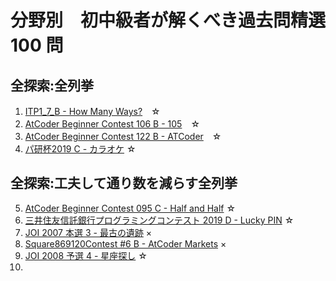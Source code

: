 # 分野別　初中級者が解くべき過去問精選 100 問

## 全探索:全列挙
1. [ITP1_7_B - How Many Ways?](http://judge.u-aizu.ac.jp/onlinejudge/description.jsp?id=ITP1_7_B&lang=ja)　☆
2. [AtCoder Beginner Contest 106 B - 105](https://atcoder.jp/contests/abc106/tasks/abc106_b)　☆
3. [AtCoder Beginner Contest 122 B - ATCoder](https://atcoder.jp/contests/abc122/tasks/abc122_b)　☆
4. [パ研杯2019 C - カラオケ](https://atcoder.jp/contests/pakencamp-2019-day3/tasks/pakencamp_2019_day3_c) ☆

## 全探索:工夫して通り数を減らす全列挙
5. [AtCoder Beginner Contest 095 C - Half and Half](https://atcoder.jp/contests/abc095/tasks/arc096_a) ☆
6. [三井住友信託銀行プログラミングコンテスト 2019 D - Lucky PIN](https://atcoder.jp/contests/sumitrust2019/tasks/sumitb2019_d) ☆
7. [JOI 2007 本選 3 - 最古の遺跡]([https://](https://atcoder.jp/contests/joi2007ho/tasks/joi2007ho_c)) ×
8. [Square869120Contest #6 B - AtCoder Markets](https://atcoder.jp/contests/s8pc-6/tasks/s8pc_6_b) ×
9. [JOI 2008 予選 4 - 星座探し](https://atcoder.jp/contests/joi2008yo/tasks/joi2008yo_d) ☆
10. 
